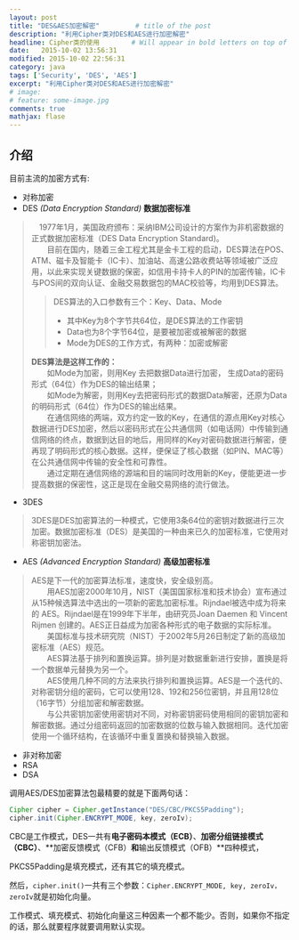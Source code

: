 ```yaml
---
layout: post
title: "DES&AES加密解密"         # title of the post
description: "利用Cipher类对DES和AES进行加密解密"
headline: Cipher类的使用        # Will appear in bold letters on top of the post
date:   2015-10-02 13:56:31
modified: 2015-10-02 22:56:31       
category: java
tags: ['Security', 'DES', 'AES']
excerpt: "利用Cipher类对DES和AES进行加密解密"
# image: 
# feature: some-image.jpg
comments: true
mathjax: flase
---
```


## 介绍 ##
目前主流的加密方式有:

* 对称加密
* DES _(Data Encryption Standard)_  **数据加密标准**
 
> 　1977年1月，美国政府颁布：采纳IBM公司设计的方案作为非机密数据的正式数据加密标准（DES Data Encryption Standard)。  
　　目前在国内，随着三金工程尤其是金卡工程的启动，DES算法在POS、ATM、磁卡及智能卡（IC卡）、加油站、高速公路收费站等领域被广泛应用，以此来实现关键数据的保密，如信用卡持卡人的PIN的加密传输，IC卡与POS间的双向认证、金融交易数据包的MAC校验等，均用到DES算法。  
>> DES算法的入口参数有三个：Key、Data、Mode  
>> * 其中Key为8个字节共64位，是DES算法的工作密钥   
>> * Data也为8个字节64位，是要被加密或被解密的数据   
>> * Mode为DES的工作方式，有两种：加密或解密   
>
> **DES算法是这样工作的：**   
　　如Mode为加密，则用Key 去把数据Data进行加密， 生成Data的密码形式（64位）作为DES的输出结果；  
　　如Mode为解密，则用Key去把密码形式的数据Data解密，还原为Data的明码形式（64位）作为DES的输出结果。  
　　在通信网络的两端，双方约定一致的Key，在通信的源点用Key对核心数据进行DES加密，然后以密码形式在公共通信网（如电话网）中传输到通信网络的终点，数据到达目的地后，用同样的Key对密码数据进行解密，便再现了明码形式的核心数据。这样，便保证了核心数据（如PIN、MAC等）在公共通信网中传输的安全性和可靠性。   
　　通过定期在通信网络的源端和目的端同时改用新的Key，便能更进一步提高数据的保密性，这正是现在金融交易网络的流行做法。
    
 * 3DES 
 
> 3DES是DES加密算法的一种模式，它使用3条64位的密钥对数据进行三次加密。数据加密标准（DES）是美国的一种由来已久的加密标准，它使用对称密钥加密法。
> 
   
 * AES _(Advanced Encryption Standard)_ **高级加密标准**   

> AES是下一代的加密算法标准，速度快，安全级别高。  
　　用AES加密2000年10月，NIST（美国国家标准和技术协会）宣布通过从15种候选算法中选出的一项新的密匙加密标准。Rijndael被选中成为将来的 AES。Rijndael是在1999年下半年，由研究员Joan Daemen 和 Vincent Rijmen 创建的。AES正日益成为加密各种形式的电子数据的实际标准。  
　　美国标准与技术研究院（NIST）于2002年5月26日制定了新的高级加密标准（AES）规范。  
　　AES算法基于排列和置换运算。排列是对数据重新进行安排，置换是将一个数据单元替换为另一个。  
　　AES使用几种不同的方法来执行排列和置换运算。AES是一个迭代的、对称密钥分组的密码，它可以使用128、192和256位密钥，并且用128位（16字节）分组加密和解密数据。  
　　与公共密钥加密使用密钥对不同，对称密钥密码使用相同的密钥加密和解密数据。通过分组密码返回的加密数据的位数与输入数据相同。迭代加密使用一个循环结构，在该循环中重复置换和替换输入数据。
>
 
* 非对称加密
 * RSA
 * DSA

调用AES/DES加密算法包最精要的就是下面两句话：

```java
Cipher cipher = Cipher.getInstance("DES/CBC/PKCS5Padding");
cipher.init(Cipher.ENCRYPT_MODE, key, zeroIv);
```

CBC是工作模式，DES一共有**电子密码本模式（ECB）**、**加密分组链接模式（CBC）**、**加密反馈模式（CFB）**和**输出反馈模式（OFB）**四种模式，

PKCS5Padding是填充模式，还有其它的填充模式。

然后，```cipher.init()```一共有三个参数：```Cipher.ENCRYPT_MODE, key, zeroIv，zeroIv```就是初始化向量。

工作模式、填充模式、初始化向量这三种因素一个都不能少。否则，如果你不指定的话，那么就要程序就要调用默认实现。
